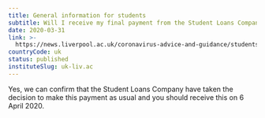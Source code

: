 ```yaml
---
title: General information for students
subtitle: Will I receive my final payment from the Student Loans Company in April?
date: 2020-03-31
link: >-
  https://news.liverpool.ac.uk/coronavirus-advice-and-guidance/students/
countryCode: uk
status: published
instituteSlug: uk-liv.ac
---
```

Yes, we can confirm that the Student Loans Company have taken the decision to make this payment as usual and you should receive this on 6 April 2020.
